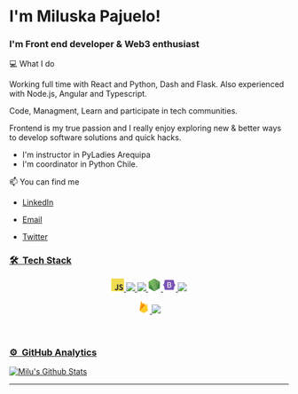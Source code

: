 <h1 align="left"> I'm Miluska Pajuelo! </h1>
  
<h3 align="left"> I'm Front end developer & Web3 enthusiast</h3>


💻 What I do
  
Working full time with React and Python, Dash and Flask. Also experienced with Node.js, Angular and Typescript.

Code, Managment, Learn and participate in tech communities.
  
Frontend is my true passion and I really enjoy exploring new & better ways to develop software solutions and quick hacks.
  
  * I'm instructor in PyLadies Arequipa 
  * I'm coordinator in Python Chile.

📫 You can find me
  * <p><a href="https://www.linkedin.com/in/miluskapajuelo" target="_blank">LinkedIn</p>
  * <p><a href="mailto:miluskapajuelo@gmail.com" target="_blank">Email</p>
  * <p><a href="https://twitter.com/miluskapajuelo" target="_blank">Twitter</p>

  
### 🛠 &nbsp;Tech Stack
<p align="center">
<code><img height="23" src="https://raw.githubusercontent.com/github/explore/80688e429a7d4ef2fca1e82350fe8e3517d3494d/topics/javascript/javascript.png"></code>
<code><img height="23" src= "https://www.vectorlogo.zone/logos/python/python-ar21.svg"></code>
<code><img height="23" src= "https://www.vectorlogo.zone/logos/djangoproject/djangoproject-ar21.svg"></code>
<code><img height="23" src="https://raw.githubusercontent.com/github/explore/80688e429a7d4ef2fca1e82350fe8e3517d3494d/topics/nodejs/nodejs.png"></code>
<code><img height="23" src="https://raw.githubusercontent.com/devicons/devicon/master/icons/bootstrap/bootstrap-plain.svg"></code>
<code><img height="23" src="https://www.vectorlogo.zone/logos/figma/figma-icon.svg"></code>
  

</p>
<p align="center">
<code><img height="23" src="https://raw.githubusercontent.com/github/explore/80688e429a7d4ef2fca1e82350fe8e3517d3494d/topics/firebase/firebase.png"></code>
<code><img height="23" src="https://www.vectorlogo.zone/logos/git-scm/git-scm-icon.svg"></code>
<br/>
<br/>
<br/>

### ⚙️ &nbsp;GitHub Analytics

<a href="https://github.com/miluskapajuelo">
    <img alt="Milu's Github Stats" src="https://github-readme-stats-eight-theta.vercel.app/api?username=miluskapajuelo&show_icons=true&theme=radical&include_all_commits=true&count_private=true" width="400"/>
  </a>

----


  
